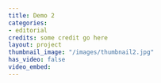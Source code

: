 ```yaml
---
title: Demo 2
categories:
- editorial
credits: some credit go here
layout: project
thumbnail_image: "/images/thumbnail2.jpg"
has_video: false
video_embed:
---
```

